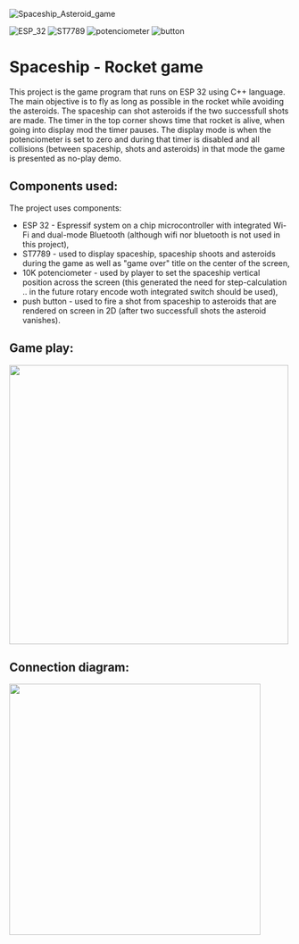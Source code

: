 ![Spaceship_Asteroid_game](https://github.com/RobertNeat/Rocket-Asteroid_game/assets/47086490/8cc19141-a412-444b-b38f-bc0bd03f08de)

![ESP_32](https://img.shields.io/badge/microcontroller-ESP_32-orange)
![ST7789](https://img.shields.io/badge/display-ST7789-lightblue)
![potenciometer](https://img.shields.io/badge/potenciometer-10K-green)
![button](https://img.shields.io/badge/button-push_button-white)


# Spaceship - Rocket game

This project is the game program that runs on ESP 32 using C++ language. The main objective is to fly as long as possible in the rocket while avoiding the asteroids. The spaceship can shot asteroids if the two successfull shots are made. The timer in the top corner shows time that rocket is alive, when going into display mod the timer pauses. The display mode is when the potenciometer is set to zero and during that timer is disabled and all collisions (between spaceship, shots and asteroids) in that mode the game is presented as no-play demo.

## Components used:

The project uses components:

- ESP 32 - Espressif system on a chip microcontroller with integrated Wi-Fi and dual-mode Bluetooth (although wifi nor bluetooth is not used in this project),
- ST7789 - used to display spaceship, spaceship shoots and asteroids during the game as well as "game over" title on the center of the screen,
- 10K potenciometer - used by player to set the spaceship vertical position across the screen (this generated the need for step-calculation .. in the future rotary encode woth integrated switch should be used),
- push button - used to fire a shot from spaceship to asteroids that are rendered on screen in 2D (after two successfull shots the asteroid vanishes).

## Game play:

<img src="https://github.com/RobertNeat/Rocket-Asteroid_game/assets/47086490/081b298e-8ea0-405f-a6bd-10a75d7b2e69" width="500"/>
<!--![game_play-short](https://github.com/RobertNeat/Rocket-Asteroid_game/assets/47086490/081b298e-8ea0-405f-a6bd-10a75d7b2e69)-->


## Connection diagram:

<!--![spaceship-asteroid_game_schematics](https://github.com/RobertNeat/Rocket-Asteroid_game/assets/47086490/e857b775-0576-4189-97ab-4fe4e82d8d64)-->
<img src="https://github.com/RobertNeat/Rocket-Asteroid_game/assets/47086490/e857b775-0576-4189-97ab-4fe4e82d8d64" width="450"/>
